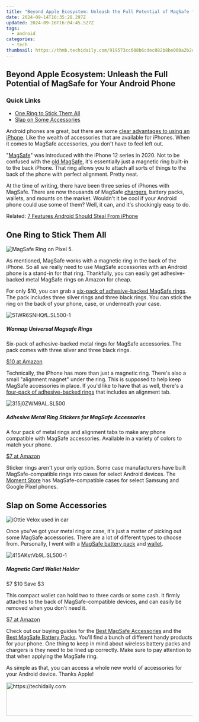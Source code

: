 ```yaml
---
title: "Beyond Apple Ecosystem: Unleash the Full Potential of MagSafe for Your Android Phone"
date: 2024-09-14T16:35:28.297Z
updated: 2024-09-16T16:04:45.527Z
tags:
  - android
categories:
  - tech
thumbnail: https://thmb.techidaily.com/919573cc608b6cdec882b8be060a2b2c2cf20857c29aeec82d8f35e1cc72f6d6.jpg
---
```


## Beyond Apple Ecosystem: Unleash the Full Potential of MagSafe for Your Android Phone

### Quick Links

* [One Ring to Stick Them All](https://facebook-record-videos.techidaily.com/the-pivotal-role-of-thumbnails-in-video-success-stories-for-2024/)
* [Slap on Some Accessories](https://screen-mirroring-recording.techidaily.com/updated-screen-recording-with-internal-devices-on-huaweis-mate-mate-1020-and-p-p20-p10/)

 Android phones are great, but there are some [clear advantages to using an iPhone](https://video-screen-grab.techidaily.com/new-optimal-recording-for-virtual-meetings-top-5-equipment-lists/). Like the wealth of accessories that are available for iPhones. When it comes to MagSafe accessories, you don't have to feel left out.

 "[MagSafe](https://techno-recovery.techidaily.com/mastering-regional-adjustments-how-to-update-regions-on-your-iphone/)" was introduced with the iPhone 12 series in 2020\. Not to be confused with the [old MagSafe](https://www.reviewgeek.com/21663/add-magsafe-charging-to-your-macbook-pro-with-these-cables-and-adapters/), it's essentially just a magnetic ring built-in to the back iPhone. That ring allows you to attach all sorts of things to the back of the phone with perfect alignment. Pretty neat.

 At the time of writing, there have been three series of iPhones with MagSafe. There are now thousands of MagSafe [chargers](https://desktop-recording.techidaily.com/new-2024-approved-top-10-battle-royale-games/), battery packs, wallets, and mounts on the market. Wouldn't it be cool if your Android phone could use some of them? Well, it can, and it's shockingly easy to do.

Related: [7 Features Android Should Steal From iPhone](https://video-screen-grab.techidaily.com/new-optimal-recording-for-virtual-meetings-top-5-equipment-lists/) 

##  One Ring to Stick Them All

![MagSafe Ring on Pixel 5.](https://static1.howtogeekimages.com/wordpress/wp-content/uploads/2021/12/magsafe-ring-on-pixel.jpg?trim=1,1&amp;bg-color=000&amp;pad=1,1) 

 As mentioned, MagSafe works with a magnetic ring in the back of the iPhone. So all we really need to use MagSafe accessories with an Android phone is a stand-in for that ring. Thankfully, you can easily get adhesive-backed metal MagSafe rings on Amazon for cheap.

 For only $10, you can grab a [six-pack of adhesive-backed MagSafe rings](https://www.amazon.com/Wannap-Magnetic-Wireless-Charger-Sticker/dp/B075YB8C7F?tag=htg-v2-41ll985-20&ascsubtag=UUhtgUeUpU203993&asc%5Frefurl=https%3A%2F%2Fwww.howtogeek.com%2F840644%2Fmagsafe-isnt-just-for-iphones-its-great-on-android-too%2F&asc%5Fcampaign=Short-Term). The pack includes three silver rings and three black rings. You can stick the ring on the back of your phone, case, or underneath your case.

![51WR6SNHQfL._SL500_-1](https://static1.howtogeekimages.com/wordpress/wp-content/uploads/2023/06/51wr6snhqfl-_sl500_-1.jpg) 

#####  Wannap Universal Magsafe Rings

Six-pack of adhesive-backed metal rings for MagSafe accessories. The pack comes with three silver and three black rings.

[$10 at Amazon](https://www.amazon.com/Wannap-Magnetic-Wireless-Charger-Sticker/dp/B075YB8C7F) 

 Technically, the iPhone has more than just a magnetic ring. There's also a small "alignment magnet" under the ring. This is supposed to help keep MagSafe accessories in place. If you'd like to have that as well, there's a [four-pack of adhesive-backed rings](https://www.amazon.com/Adhesive-Accessories-Python-Trend-One/dp/B09WRSNB3L?tag=htg-v2-41ll985-20&ascsubtag=UUhtgUeUpU203993&asc%5Frefurl=https%3A%2F%2Fwww.howtogeek.com%2F840644%2Fmagsafe-isnt-just-for-iphones-its-great-on-android-too%2F&asc%5Fcampaign=Short-Term) that includes an alignment tab.

![315j0ZWM9AL._SL500_](https://static1.howtogeekimages.com/wordpress/wp-content/uploads/2023/06/315j0zwm9al-_sl500_.jpg) 

#####  Adhesive Metal Ring Stickers for MagSafe Accessories

A four pack of metal rings and alignment tabs to make any phone compatible with MagSafe accessories. Available in a variety of colors to match your phone.

[$7 at Amazon](https://www.amazon.com/Adhesive-Accessories-Python-Trend-One/dp/B09WRSNB3L) 

 Sticker rings aren't your only option. Some case manufacturers have built MagSafe-compatible rings into cases for select Android devices. The [Moment Store](https://www.shopmoment.com/mobile/phone-cases?filter-features=magsafe-compatible) has MagSafe-compatible cases for select Samsung and Google Pixel phones.

##  Slap on Some Accessories

![iOttie Velox used in car](https://static1.howtogeekimages.com/wordpress/wp-content/uploads/www.howtogeek.com/p-badge/763847/b970c63f880dec128214cf73a700fbb0.png?trim=1,1&amp;bg-color=000&amp;pad=1,1) 

 Once you've got your metal ring or case, it's just a matter of picking out some MagSafe accessories. There are a lot of different types to choose from. Personally, I went with a [MagSafe battery pack](https://www.amazon.com/dp/B09B8Q6LYW?tag=htg-v2-41ll985-20&ascsubtag=UUhtgUeUpU203993&asc%5Frefurl=https%3A%2F%2Fwww.howtogeek.com%2F840644%2Fmagsafe-isnt-just-for-iphones-its-great-on-android-too%2F&asc%5Fcampaign=Short-Term) and [wallet](https://smile.amazon.com/dp/B09JNPNGGD).

![415AKstVb9L._SL500_-1](https://static1.howtogeekimages.com/wordpress/wp-content/uploads/2023/06/415akstvb9l-_sl500_-1.jpg) 

#####  Magnetic Card Wallet Holder

$7 $10 Save $3 

This compact wallet can hold two to three cards or some cash. It firmly attaches to the back of MagSafe-compatible devices, and can easily be removed when you don't need it.

[$7 at Amazon](https://smile.amazon.com/dp/B09JNPNGGD) 

 Check out our buying guides for the [Best MagSafe Accessories](https://facebook-video-footage.techidaily.com/new-2024-approved-achieving-broadcast-excellence-your-guide-to-youtubes-live-360-videos/) and the [Best MagSafe Battery Packs](https://screen-sharing-recording.techidaily.com/updated-pinnacle-7-action-shooter-games/). You'll find a bunch of different handy products for your phone. One thing to keep in mind about wireless battery packs and chargers is they need to be lined up correctly. Make sure to pay attention to that when applying the MagSafe ring.

 As simple as that, you can access a whole new world of accessories for your Android device. Thanks Apple!

<ins class="adsbygoogle"
     style="display:block"
     data-ad-format="autorelaxed"
     data-ad-client="ca-pub-7571918770474297"
     data-ad-slot="1223367746"></ins>

<ins class="adsbygoogle"
     style="display:block"
     data-ad-client="ca-pub-7571918770474297"
     data-ad-slot="8358498916"
     data-ad-format="auto"
     data-full-width-responsive="true"></ins>



<!-- affiliate ads begin -->
<a href="https://ephamedtechinc.pxf.io/c/5597632/2120863/26400?prodsku=Mercury" target="_top" id="2120863">
  <img src="//a.impactradius-go.com/display-ad/26400-2120863" border="0" alt="https://techidaily.com" width="728" height="90"/>
</a>
<img height="0" width="0" src="https://ephamedtechinc.pxf.io/i/5597632/2120863/26400?prodsku=Mercury" style="position:absolute;visibility:hidden;" border="0" />
<!-- affiliate ads end -->


